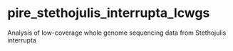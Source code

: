 # pire_stethojulis_interrupta_lcwgs
Analysis of low-coverage whole genome sequencing data from Stethojulis interrupta
